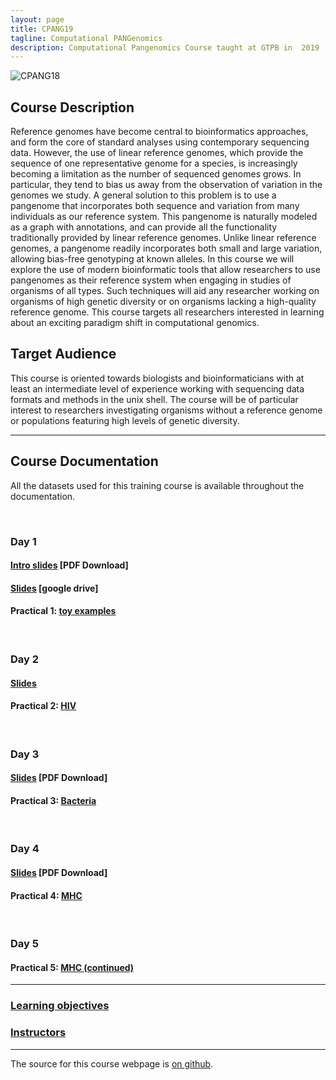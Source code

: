 ```yaml
---
layout: page
title: CPANG19
tagline: Computational PANGenomics
description: Computational Pangenomics Course taught at GTPB in  2019
---
```


![CPANG18](/assets/Header.png)

## Course Description
Reference genomes have become central to bioinformatics approaches, and form the core of standard analyses using contemporary sequencing data. However, the use of linear reference genomes, which provide the sequence of one representative genome for a species, is increasingly becoming a limitation as the number of sequenced genomes grows. In particular, they tend to bias us away from the observation of variation in the genomes we study. A general solution to this problem is to use a pangenome that incorporates both sequence and variation from many individuals as our reference system. This pangenome is naturally modeled as a graph with annotations, and can provide all the functionality traditionally provided by linear reference genomes. Unlike linear reference genomes, a pangenome readily incorporates both small and large variation, allowing bias-free genotyping at known alleles. In this course we will explore the use of modern bioinformatic tools that allow researchers to use pangenomes as their reference system when engaging in studies of organisms of all types. Such techniques will aid any researcher working on organisms of high genetic diversity or on organisms lacking a high-quality reference genome. This course targets all researchers interested in learning about an exciting paradigm shift in computational genomics.

## Target Audience
This course is oriented towards biologists and bioinformaticians with at least an intermediate level of experience working with sequencing data formats and methods in the unix shell. The course will be of particular interest to researchers investigating organisms without a reference genome or populations featuring high levels of genetic diversity.

---

## Course Documentation 
All the datasets used for this training course is available throughout the documentation.

<br/>

### Day 1
#### [Intro slides](assets/day1-intro.pdf) [PDF Download]
#### [Slides](https://docs.google.com/presentation/d/1Iy0RaKseVhgmoKT9Hrzdh3sb2IWOF6GfmVm-y4di0dw/edit?usp=sharing) [google drive]
#### Practical 1: [toy examples](pages/toy_examples.md)

<br/>

### Day 2
#### [Slides](https://docs.google.com/presentation/d/1vClnCkGPZwqpVBZRbc4WQErlKNWCOWGaxRLmyuOZas0/edit?usp=sharing)
#### Practical 2: [HIV](pages/HIV_exercises.md)

<br/>

### Day 3
#### [Slides](https://docs.google.com/presentation/d/1RrfXMI7mpRtYu-H5OswPL2LZcIN_OC0NuI_m6mwU38U/edit?usp=sharing) [PDF Download]
#### Practical 3: [Bacteria](pages/bacteria.md)

<br/>

### Day 4
#### [Slides](https://docs.google.com/presentation/d/1xO40HtzgT-IFkM_93GWLi8wxOw4uADoH4rnuXQ8pu9Y/edit?usp=sharing) [PDF Download]
#### Practical 4: [MHC](pages/mhc.md)
<br/>

### Day 5
#### Practical 5: [MHC (continued)](pages/mhc.md)


---

### [Learning objectives](pages/learning_objective.md)

### [Instructors](pages/instructors.md)

---

The source for this course webpage is [on github](https://github.com/GTPB/CPANG19).
